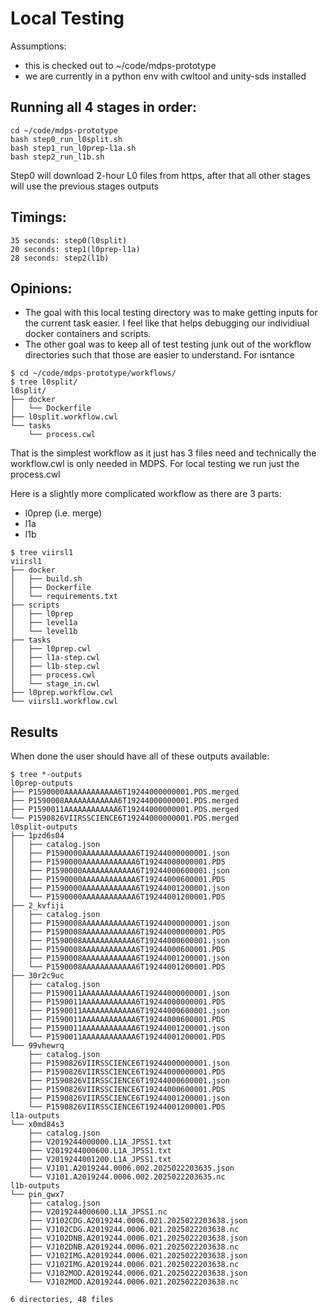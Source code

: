 # Local Testing


Assumptions:
- this is checked out to ~/code/mdps-prototype
- we are currently in a python env with cwltool and unity-sds installed


## Running all 4 stages in order:

```
cd ~/code/mdps-prototype
bash step0_run_l0split.sh
bash step1_run_l0prep-l1a.sh
bash step2_run_l1b.sh
```

Step0 will download 2-hour L0 files from https, after that all other stages will
use the previous stages outputs

## Timings:
```
35 seconds: step0(l0split)
20 seconds: step1(l0prep-l1a)
28 seconds: step2(l1b)
```

## Opinions:

- The goal with this local testing directory was to make getting inputs for the
  current task easier. I feel like that helps debugging our individiual docker
  containers and scripts.
- The other goal was to keep all of test testing junk out of the workflow
  directories such that those are easier to understand.  For isntance

```
$ cd ~/code/mdps-prototype/workflows/
$ tree l0split/
l0split/
├── docker
│   └── Dockerfile
├── l0split.workflow.cwl
└── tasks
    └── process.cwl
```

That is the simplest workflow as it just has 3 files need and technically the
workflow.cwl is only needed in MDPS.  For local testing we run just the
process.cwl

Here is a slightly more complicated workflow as there are 3 parts:
- l0prep (i.e. merge)
- l1a
- l1b

```
$ tree viirsl1
viirsl1
├── docker
│   ├── build.sh
│   ├── Dockerfile
│   └── requirements.txt
├── scripts
│   ├── l0prep
│   ├── level1a
│   └── level1b
├── tasks
│   ├── l0prep.cwl
│   ├── l1a-step.cwl
│   ├── l1b-step.cwl
│   ├── process.cwl
│   └── stage_in.cwl
├── l0prep.workflow.cwl
└── viirsl1.workflow.cwl
```


## Results

When done the user should have all of these outputs available:

```
$ tree *-outputs
l0prep-outputs
├── P1590000AAAAAAAAAAAA6T19244000000001.PDS.merged
├── P1590008AAAAAAAAAAAA6T19244000000001.PDS.merged
├── P1590011AAAAAAAAAAAA6T19244000000001.PDS.merged
└── P1590826VIIRSSCIENCE6T19244000000001.PDS.merged
l0split-outputs
├── 1pzd6s04
│   ├── catalog.json
│   ├── P1590000AAAAAAAAAAAA6T19244000000001.json
│   ├── P1590000AAAAAAAAAAAA6T19244000000001.PDS
│   ├── P1590000AAAAAAAAAAAA6T19244000600001.json
│   ├── P1590000AAAAAAAAAAAA6T19244000600001.PDS
│   ├── P1590000AAAAAAAAAAAA6T19244001200001.json
│   └── P1590000AAAAAAAAAAAA6T19244001200001.PDS
├── 2_kvfiji
│   ├── catalog.json
│   ├── P1590008AAAAAAAAAAAA6T19244000000001.json
│   ├── P1590008AAAAAAAAAAAA6T19244000000001.PDS
│   ├── P1590008AAAAAAAAAAAA6T19244000600001.json
│   ├── P1590008AAAAAAAAAAAA6T19244000600001.PDS
│   ├── P1590008AAAAAAAAAAAA6T19244001200001.json
│   └── P1590008AAAAAAAAAAAA6T19244001200001.PDS
├── 30r2c9uc
│   ├── catalog.json
│   ├── P1590011AAAAAAAAAAAA6T19244000000001.json
│   ├── P1590011AAAAAAAAAAAA6T19244000000001.PDS
│   ├── P1590011AAAAAAAAAAAA6T19244000600001.json
│   ├── P1590011AAAAAAAAAAAA6T19244000600001.PDS
│   ├── P1590011AAAAAAAAAAAA6T19244001200001.json
│   └── P1590011AAAAAAAAAAAA6T19244001200001.PDS
└── 99vhewrq
    ├── catalog.json
    ├── P1590826VIIRSSCIENCE6T19244000000001.json
    ├── P1590826VIIRSSCIENCE6T19244000000001.PDS
    ├── P1590826VIIRSSCIENCE6T19244000600001.json
    ├── P1590826VIIRSSCIENCE6T19244000600001.PDS
    ├── P1590826VIIRSSCIENCE6T19244001200001.json
    └── P1590826VIIRSSCIENCE6T19244001200001.PDS
l1a-outputs
└── x0md84s3
    ├── catalog.json
    ├── V2019244000000.L1A_JPSS1.txt
    ├── V2019244000600.L1A_JPSS1.txt
    ├── V2019244001200.L1A_JPSS1.txt
    ├── VJ101.A2019244.0006.002.2025022203635.json
    └── VJ101.A2019244.0006.002.2025022203635.nc
l1b-outputs
└── pin_gwx7
    ├── catalog.json
    ├── V2019244000600.L1A_JPSS1.nc
    ├── VJ102CDG.A2019244.0006.021.2025022203638.json
    ├── VJ102CDG.A2019244.0006.021.2025022203638.nc
    ├── VJ102DNB.A2019244.0006.021.2025022203638.json
    ├── VJ102DNB.A2019244.0006.021.2025022203638.nc
    ├── VJ102IMG.A2019244.0006.021.2025022203638.json
    ├── VJ102IMG.A2019244.0006.021.2025022203638.nc
    ├── VJ102MOD.A2019244.0006.021.2025022203638.json
    └── VJ102MOD.A2019244.0006.021.2025022203638.nc

6 directories, 48 files
```

